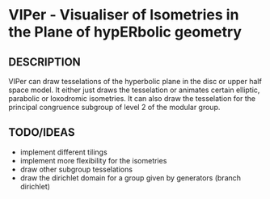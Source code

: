 VIPer - Visualiser of Isometries in the Plane of hypERbolic geometry
====================================================================

DESCRIPTION
-----------

VIPer can draw tesselations of the hyperbolic plane in the disc or upper half
space model. It either just draws the tesselation or animates certain elliptic,
parabolic or loxodromic isometries. It can also draw the tesselation for the
principal congruence subgroup of level 2 of the modular group.

TODO/IDEAS
----------

 - implement different tilings
 - implement more flexibility for the isometries
 - draw other subgroup tesselations
 - draw the dirichlet domain for a group given by generators (branch dirichlet)
